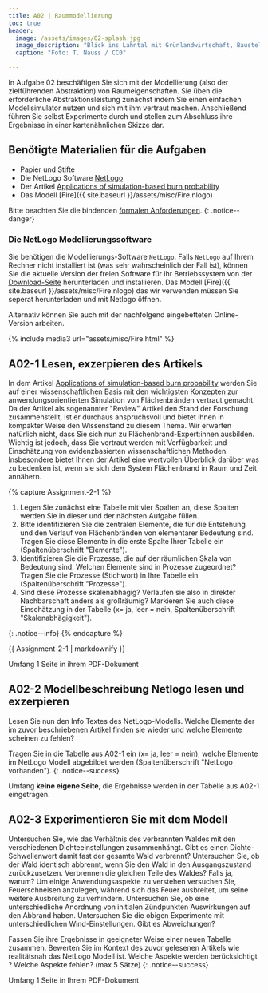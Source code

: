 ```yaml
---
title: A02 | Raummodellierung
toc: true
header:
  image: /assets/images/02-splash.jpg
  image_description: "Blick ins Lahntal mit Grünlandwirtschaft, Baustelle für Stromtrassen und Regenbogen."
  caption: "Foto: T. Nauss / CC0"

---
```


In Aufgabe 02 beschäftigen Sie sich mit der Modellierung (also der zielführenden Abstraktion) von Raumeigenschaften. Sie üben die erforderliche Abstraktionsleistung zunächst indem Sie einen einfachen Modellsimulator nutzen und sich mit ihm vertraut machen. Anschließend führen Sie selbst Experimente durch und stellen zum Abschluss ihre Ergebnisse in einer kartenähnlichen Skizze dar.

## Benötigte Materialien für die Aufgaben
* Papier und Stifte
* Die NetLogo Software [NetLogo](https://ccl.northwestern.edu/netlogo/6.2.0/)
* Der Artikel [Applications of simulation-based burn probability](https://www.publish.csiro.au/wf/Fulltext/WF19069)
* Das Modell [Fire]({{ site.baseurl }}/assets/misc/Fire.nlogo)

Bitte beachten Sie die bindenden [formalen Anforderungen](https://geomoer.github.io/moer-meko//unit00/unit00-03_assignments.html#formale-anforderungen).
{: .notice--danger}



### Die NetLogo Modellierungssoftware
Sie benötigen die Modellierungs-Software `NetLogo`. Falls `NetLogo` auf Ihrem Rechner nicht installiert ist (was sehr wahrscheinlich der Fall ist), können Sie die aktuelle Version der freien Software für ihr Betriebssystem von der [Download-Seite](https://ccl.northwestern.edu/netlogo/6.2.0/) herunterladen und installieren. 
Das Modell [Fire]({{ site.baseurl }}/assets/misc/Fire.nlogo) das wir verwenden müssen Sie seperat herunterladen und mit Netlogo öffnen.

Alternativ können Sie auch mit der  nachfolgend eingebetteten Online-Version arbeiten. 
  
{% include media3 url="assets/misc/Fire.html" %}

## A02-1 Lesen, exzerpieren des Artikels 

In dem Artikel [Applications of simulation-based burn probability](https://www.publish.csiro.au/wf/Fulltext/WF19069) werden Sie auf einer wissenschaftlichen Basis mit den wichtigsten Konzepten zur anwendungsorientierten Simulation von Flächenbränden vertraut gemacht. Da der Artikel als sogenannter "Review" Artikel den Stand der Forschung zusammenstellt, ist er durchaus anspruchsvoll und bietet ihnen in kompakter Weise den Wissenstand zu diesem Thema. Wir erwarten natürlich nicht, dass Sie sich nun zu Flächenbrand-Expert:innen ausbilden. Wichtig ist jedoch, dass Sie vertraut werden mit Verfügbarkeit und Einschätzung von evidenzbasierten wissenschaftlichen Methoden. Insbesondere bietet Ihnen der Artikel eine wertvollen Überblick darüber was zu bedenken ist, wenn sie sich dem System Flächenbrand in Raum und Zeit annähern. 

{% capture Assignment-2-1 %}
1. Legen Sie zunächst eine Tabelle mit vier Spalten an, diese Spalten werden Sie in dieser und der nächsten Aufgabe füllen.
1. Bitte identifizieren Sie die zentralen Elemente, die für die Entstehung und den Verlauf von Flächenbränden von elementarer Bedeutung sind. Tragen Sie diese Elemente in die erste Spalte Ihrer Tabelle ein (Spaltenüberschrift "Elemente").
1. Identifizieren Sie die Prozesse, die auf der räumlichen Skala von Bedeutung sind. Welchen Elemente sind in Prozesse zugeordnet? Tragen Sie die Prozesse (Stichwort) in Ihre Tabelle ein (Spaltenüberschrift "Prozesse").
1. Sind diese Prozesse skalenabhägig? Verlaufen sie also in direkter Nachbarschaft anders als großräumig? Markieren Sie auch diese Einschätzung in der Tabelle (x= ja, leer = nein, Spaltenüberschrift "Skalenabhägigkeit").

{: .notice--info}
{% endcapture %}
<div class="notice--success">
  {{ Assignment-2-1 | markdownify }}
</div> 

Umfang 1 Seite in ihrem PDF-Dokument

## A02-2 Modellbeschreibung Netlogo lesen und exzerpieren
Lesen Sie nun den Info Textes des NetLogo-Modells. Welche Elemente der im zuvor beschriebenen Artikel finden sie wieder und welche Elemente scheinen zu fehlen?

Tragen Sie in die Tabelle aus A02-1 ein (x= ja, leer = nein), welche Elemente im NetLogo Modell abgebildet werden (Spaltenüberschrift "NetLogo vorhanden"). 
{: .notice--success}

Umfang **keine eigene Seite**, die Ergebnisse werden in der Tabelle aus A02-1 eingetragen.

## A02-3 Experimentieren Sie mit dem Modell 

Untersuchen Sie, wie das Verhältnis des verbrannten Waldes mit den verschiedenen Dichteeinstellungen zusammenhängt. 
Gibt es einen Dichte-Schwellenwert damit fast der gesamte Wald verbrennt?
Untersuchen Sie, ob der Wald identisch abbrennt, wenn Sie den Wald in den Ausgangszustand zurückzusetzen. Verbrennen die gleichen Teile des Waldes? Falls ja, warum?
Um einige Anwendungsaspekte zu verstehen versuchen Sie, Feuerschneisen anzulegen, während sich das Feuer ausbreitet, um seine weitere Ausbreitung zu verhindern. 
Untersuchen Sie, ob eine unterschiedliche Anordnung von initialen Zündpunkten Auswirkungen auf den Abbrand haben.
Untersuchen Sie die obigen Experimente mit unterschiedlichen Wind-Einstellungen. Gibt es Abweichungen?

Fassen Sie ihre Ergebnisse in geeigneter Weise einer neuen Tabelle zusammen. Bewerten Sie im Kontext des zuvor gelesenen Artikels wie realitätsnah das NetLogo Modell ist. Welche Aspekte werden berücksichtigt
? Welche Aspekte fehlen? (max 5 Sätze)
{: .notice--success}

Umfang 1 Seite in Ihrem PDF-Dokument


